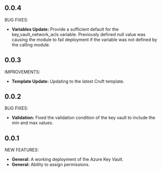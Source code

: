 ## 0.0.4

BUG FIXES:

- **Variables Update:** Provide a sufficient default for the key_vault_network_acls variable. Previously defined null value was causing the module to fail deployment
  if the variable was not defined by the calling module.

## 0.0.3

IMPROVEMENTS:

- **Template Update:** Updating to the latest Cruft template.

## 0.0.2

BUG FIXES:

- **Validation:** Fixed the validation condition of the key vault to include the min and max values.

## 0.0.1

NEW FEATURES:

- **General:** A working deployment of the Azure Key Vault.
- **General:** Ability to assign permissions.
